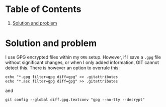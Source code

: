 
# Table of Contents

1.  [Solution and problem](#orgc357795)



<a id="orgc357795"></a>

# Solution and problem

I use GPG encrypted files within my `ORG` setup. However, if I save a `.gpg` file without significant changes, or when I only added information, GIT cannot detect this. There is however an option to overrule this:  

```shell
echo "*.gpg filter=gpg diff=gpg" >> .gitattributes
echo "*.asc filter=gpg diff=gpg" >> .gitattributes

```

and  

```shell
git config --global diff.gpg.textconv "gpg --no-tty --decrypt"

```

